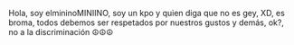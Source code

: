 Hola, soy elmininoMINIINO, 
soy un kpo y quien diga que no es gey, XD,
es broma, todos debemos ser respetados por nuestros gustos y demás, ok?,
no a la discriminación ☮️☮️☮️
